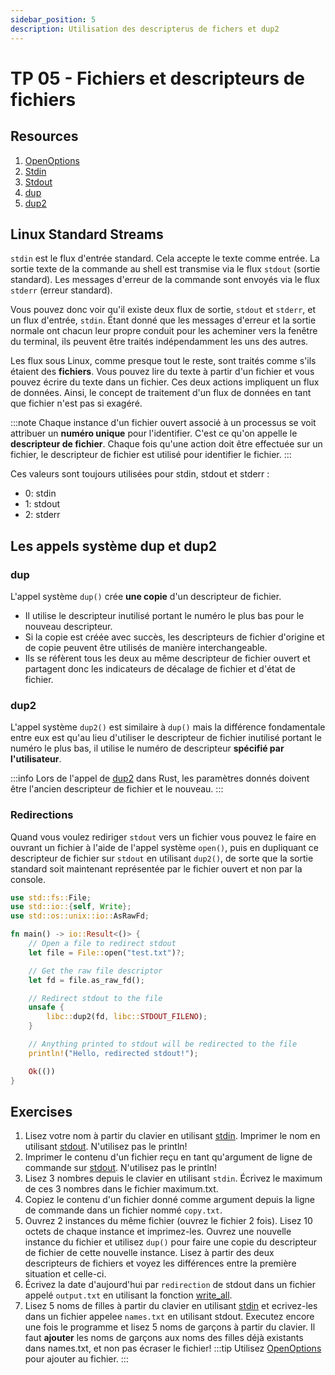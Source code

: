 ```yaml
---
sidebar_position: 5
description: Utilisation des descripterus de fichers et dup2
---
```


# TP 05 - Fichiers et descripteurs de fichiers

## Resources
 1. [OpenOptions](https://doc.rust-lang.org/std/fs/struct.OpenOptions.html)
 2. [Stdin](https://doc.rust-lang.org/std/io/fn.stdin.html)
 3. [Stdout](https://doc.rust-lang.org/std/io/fn.stdout.html)
 4. [dup](https://docs.rs/nix/0.23.1/nix/unistd/fn.dup.html)
 5. [dup2](https://docs.rs/nix/0.23.1/nix/unistd/fn.dup2.html)

## Linux Standard Streams

`stdin` est le flux d'entrée standard. Cela accepte le texte comme entrée. La sortie texte de la commande au shell est transmise via le flux `stdout` (sortie standard). Les messages d'erreur de la commande sont envoyés via le flux `stderr` (erreur standard).

Vous pouvez donc voir qu'il existe deux flux de sortie, `stdout` et `stderr`, et un flux d'entrée, `stdin`. Étant donné que les messages d'erreur et la sortie normale ont chacun leur propre conduit pour les acheminer vers la fenêtre du terminal, ils peuvent être traités indépendamment les uns des autres.

Les flux sous Linux, comme presque tout le reste, sont traités comme s'ils étaient des **fichiers**. Vous pouvez lire du texte à partir d'un fichier et vous pouvez écrire du texte dans un fichier. Ces deux actions impliquent un flux de données. Ainsi, le concept de traitement d'un flux de données en tant que fichier n'est pas si exagéré.

:::note
Chaque instance d'un fichier ouvert associé à un processus se voit attribuer un **numéro unique** pour l'identifier. C'est ce qu'on appelle le **descripteur de fichier**. Chaque fois qu'une action doit être effectuée sur un fichier, le descripteur de fichier est utilisé pour identifier le fichier.
:::

Ces valeurs sont toujours utilisées pour stdin, stdout et stderr :
* 0: stdin
* 1: stdout
* 2: stderr

## Les appels système dup et dup2

### dup
L'appel système `dup()` crée **une copie** d'un descripteur de fichier.
* Il utilise le descripteur inutilisé portant le numéro le plus bas pour le nouveau descripteur.
* Si la copie est créée avec succès, les descripteurs de fichier d'origine et de copie peuvent être utilisés de manière interchangeable.
* Ils se réfèrent tous les deux au même descripteur de fichier ouvert et partagent donc les indicateurs de décalage de fichier et d'état de fichier.

### dup2
L'appel système `dup2()` est similaire à `dup()` mais la différence fondamentale entre eux est qu'au lieu d'utiliser le descripteur de fichier inutilisé portant le numéro le plus bas, il utilise le numéro de descripteur **spécifié par l'utilisateur**.

:::info
Lors de l'appel de [dup2](https://docs.rs/nix/0.23.1/nix/unistd/fn.dup2.html) dans Rust, les paramètres donnés doivent être l'ancien descripteur de fichier et le nouveau.
:::

### Redirections
Quand vous voulez rediriger `stdout` vers un fichier vous pouvez le faire en ouvrant un fichier à l'aide de l'appel système `open()`, puis en dupliquant ce descripteur de fichier sur `stdout` en utilisant `dup2()`, de sorte que la sortie standard soit maintenant représentée par le fichier ouvert et non par la console.

```rust
use std::fs::File;
use std::io::{self, Write};
use std::os::unix::io::AsRawFd;

fn main() -> io::Result<()> {
    // Open a file to redirect stdout
    let file = File::open("test.txt")?;

    // Get the raw file descriptor
    let fd = file.as_raw_fd();

    // Redirect stdout to the file
    unsafe {
        libc::dup2(fd, libc::STDOUT_FILENO);
    }

    // Anything printed to stdout will be redirected to the file
    println!("Hello, redirected stdout!");

    Ok(())
}

```

## Exercises
1. Lisez votre nom à partir du clavier en utilisant [stdin](https://doc.rust-lang.org/std/io/fn.stdin.html). Imprimer le nom en utilisant [stdout](https://doc.rust-lang.org/std/io/fn.stdout.html). N'utilisez pas le println!
2. Imprimer le contenu d'un fichier reçu en tant qu'argument de ligne de commande sur [stdout](https://doc.rust-lang.org/std/io/fn.stdout.html). N'utilisez pas le println!
3. Lisez 3 nombres depuis le clavier en utilisant `stdin`. Écrivez le maximum de ces 3 nombres dans le fichier maximum.txt.
4. Copiez le contenu d'un fichier donné comme argument depuis la ligne de commande dans un fichier nommé `copy.txt`.
5. Ouvrez 2 instances du même fichier (ouvrez le fichier 2 fois). Lisez 10 octets de chaque instance et imprimez-les. Ouvrez une nouvelle instance du fichier et utilisez `dup()` pour faire une copie du descripteur de fichier de cette nouvelle instance. Lisez à partir des deux descripteurs de fichiers et voyez les différences entre la première situation et celle-ci.
6. Écrivez la date d'aujourd'hui par `redirection` de stdout dans un fichier appelé `output.txt` en utilisant la fonction [write_all](https://doc.rust-lang.org/std/io/fn.stdout.html).
7. Lisez 5 noms de filles à partir du clavier en utilisant [stdin](https://doc.rust-lang.org/std/io/fn.stdin.html) et ecrivez-les dans un fichier appelee `names.txt` en utilisant stdout. Executez encore une fois le programme et lisez 5 noms de garçons à partir du clavier. Il faut **ajouter** les noms de garçons aux noms des filles déjà existants dans names.txt, et non pas écraser le fichier! 
:::tip
Utilisez [OpenOptions](https://doc.rust-lang.org/std/fs/struct.OpenOptions.html) pour ajouter au fichier.
:::